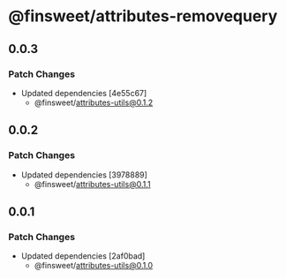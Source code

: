 # @finsweet/attributes-removequery

## 0.0.3

### Patch Changes

- Updated dependencies [4e55c67]
  - @finsweet/attributes-utils@0.1.2

## 0.0.2

### Patch Changes

- Updated dependencies [3978889]
  - @finsweet/attributes-utils@0.1.1

## 0.0.1

### Patch Changes

- Updated dependencies [2af0bad]
  - @finsweet/attributes-utils@0.1.0
